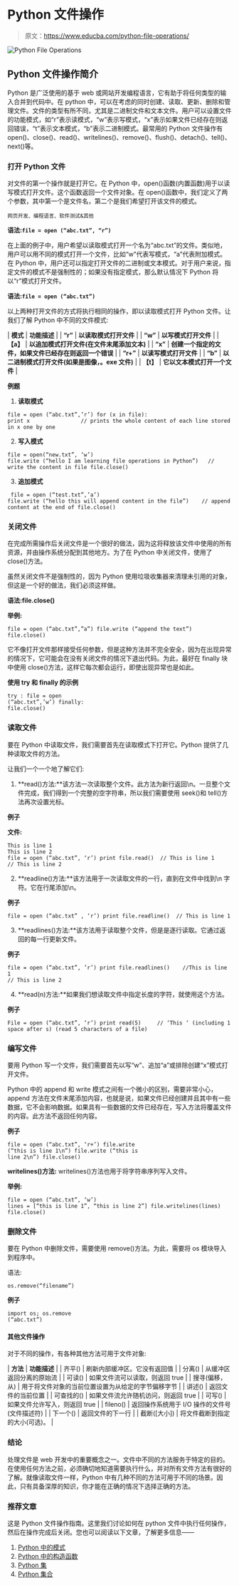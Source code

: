 # Python 文件操作

> 原文：<https://www.educba.com/python-file-operations/>

![Python File Operations](img/c159e5cc5d17c178d1fbd0463d44fd78.png)



## Python 文件操作简介

Python 是广泛使用的基于 web 或网站开发编程语言，它有助于将任何类型的输入合并到代码中。在 python 中，可以在考虑的同时创建、读取、更新、删除和管理文件。文件的类型有所不同，尤其是二进制文件和文本文件。用户可以设置文件的功能模式，如“r”表示读模式，“w”表示写模式，“x”表示如果文件已经存在则返回错误，“t”表示文本模式，“b”表示二进制模式。最常用的 Python 文件操作有 open()、close()、read()、writelines()、remove()、flush()、detach()、tell()、next()等。

### 打开 Python 文件

对文件的第一个操作就是打开它。在 Python 中，open()函数(内置函数)用于以读写模式打开文件。这个函数返回一个文件对象。在 open()函数中，我们定义了两个参数，其中第一个是文件名，第二个是我们希望打开该文件的模式。

<small>网页开发、编程语言、软件测试&其他</small>

**语法:`file = open (“abc.txt”, “r”)`**

在上面的例子中，用户希望以读取模式打开一个名为“abc.txt”的文件。类似地，用户可以用不同的模式打开一个文件，比如“w”代表写模式，“a”代表附加模式。在 Python 中，用户还可以指定打开文件的二进制或文本模式。对于用户来说，指定文件的模式不是强制性的；如果没有指定模式，那么默认情况下 Python 将以“r”模式打开文件。

**语法:`file = open (“abc.txt”)`**

以上两种打开文件的方式将执行相同的操作，即以读取模式打开 Python 文件。让我们了解 Python 中不同的文件模式:

| **模式** | **功能描述** |
| **“r”** | **以读取模式打开文件** |
| **“w”** | **以写模式打开文件** |
| **【a】** | **以追加模式打开文件(在文件末尾添加文本)** |
| **“x”** | **创建一个指定的文件，如果文件已经存在则返回一个错误** |
| **“r+”** | **以读写模式打开文件** |
| **“b”** | **以二进制模式打开文件(如果是图像，。exe 文件)** |
| **【t】** | **它以文本模式打开一个文件** |

**例题**

1.  **读取模式**

```
file = open (“abc.txt”,’r’) for (x in file):
print x                // prints the whole content of each line stored in x one by one
```

2.  **写入模式**

```
file = open(“new.txt”, ‘w’)
file.write (“hello I am learning file operations in Python”)   // write the content in file file.close()
```

3.  **追加模式**

```
 file = open (“test.txt”,’a’)
file.write (“hello this will append content in the file”)    // append content at the end of file.close()
```

### 关闭文件

在完成所需操作后关闭文件是一个很好的做法，因为这将释放该文件中使用的所有资源，并由操作系统分配到其他地方。为了在 Python 中关闭文件，使用了 close()方法。

虽然关闭文件不是强制性的，因为 Python 使用垃圾收集器来清理未引用的对象，但这是一个好的做法，我们必须这样做。

**语法:file.close()**

**举例:**

```
file = open (“abc.txt”,”a”) file.write (“append the text”) file.close()
```

它不像打开文件那样接受任何参数，但是这种方法并不完全安全，因为在出现异常的情况下，它可能会在没有关闭文件的情况下退出代码。为此，最好在 finally 块中使用 close()方法，这样它每次都会运行，即使出现异常也是如此。

**使用 try 和 finally 的示例**

```
try : file = open
(“abc.txt”,’w’) finally:
file.close()
```

### 读取文件

要在 Python 中读取文件，我们需要首先在读取模式下打开它。Python 提供了几种读取文件的方法。

让我们一个一个地了解它们:

1.  **read()方法:**该方法一次读取整个文件。此方法为新行返回\n。一旦整个文件完成，我们得到一个完整的空字符串，所以我们需要使用 seek()和 tell()方法再次设置光标。

**例子**

**文件:**

```
This is line 1
This is line 2
file = open (“abc.txt”, ‘r’) print file.read()  ​// This is line 1
// This is line 2
```

2.  **readline()方法:**该方法用于一次读取文件的一行，直到在文件中找到\n 字符。它在行尾添加\n。

**例子**

```
file = open (“abc.txt” , ‘r’) print file.readline()  ​// This is line 1
```

3.  **readlines()方法:**该方法用于读取整个文件，但是是逐行读取。它通过返回的每一行更新文件。

**例子**

```
file = open (“abc.txt”, ’r’) print file.readlines()    ​//This is line 1
​// This is line 2
```

4.  **read(n)方法:**如果我们想读取文件中指定长度的字符，就使用这个方法。

**例子**

```
File = open (“abc.txt”, ‘r’) print read(5)     ​// ‘This ‘ (including 1 space after s) (read 5 characters of a file)
```

### 编写文件

要用 Python 写一个文件，我们需要首先以写“w”、追加“a”或排除创建“x”模式打开文件。

Python 中的 append 和 write 模式之间有一个微小的区别，需要非常小心，append 方法在文件末尾添加内容，也就是说，如果文件已经创建并且其中有一些数据，它不会影响数据。如果具有一些数据的文件已经存在，写入方法将覆盖文件的内容。此方法不返回任何内容。

**例子**

```
file = open (“abc.txt”, ‘r+’) file.write
(“this is line 1\n”) file.write (“this is
line 2\n”) file.close()
```

**writelines()方法:** writelines()方法也用于将字符串序列写入文件。

**举例:**

```
file = open (“abc.txt”, ‘w’)
lines = [“this is line 1”, “this is line 2”] file.writelines(lines)
file.close()
```

### 删除文件

要在 Python 中删除文件，需要使用 remove()方法。为此，需要将 os 模块导入到程序中。

语法:

```
os.remove(“filename”)
```

**例子**

```
import os; os.remove
(“abc.txt”)
```

#### 其他文件操作

对于不同的操作，有各种其他方法可用于文件对象:

| **方法** | **功能描述** |
| 齐平() | 刷新内部缓冲区。它没有返回值 |
| 分离() | 从缓冲区返回分离的原始流 |
| 可读() | 如果文件流可以读取，则返回 true |
| 搜寻(偏移，从) | 用于将文件对象的当前位置设置为从给定的字节偏移字节 |
| 讲述() | 返回文件的当前位置 |
| 可查找的() | 如果文件流允许随机访问，则返回 true |
| 可写() | 如果文件允许写入，则返回 true |
| fileno() | 返回操作系统用于 I/O 操作的文件号(文件描述符) |
| 下一个() | 返回文件的下一行 |
| 截断([大小]) | 将文件截断到指定的大小(可选)。 |

### 结论

处理文件是 web 开发中的重要概念之一。文件中不同的方法服务于特定的目的。在使用任何方法之前，必须确切地知道需要执行什么，并对所有文件方法有很好的了解。就像读取文件一样，Python 中有几种不同的方法可用于不同的场景。因此，只有具备深厚的知识，你才能在正确的情况下选择正确的方法。

### 推荐文章

这是 Python 文件操作指南。这里我们讨论如何在 python 文件中执行任何操作，然后在操作完成后关闭。您也可以阅读以下文章，了解更多信息——

1.  [Python 中的模式](https://www.educba.com/patterns-in-python/)
2.  [Python 中的构造函数](https://www.educba.com/constructor-in-python/)
3.  [Python 集](https://www.educba.com/python-sets/)
4.  [Python 集合](https://www.educba.com/python-collections/)





